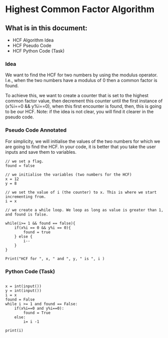 # Highest Common Factor Algorithm

## What is in this document:
  * HCF Algorithm Idea
  * HCF Pseudo Code
  * HCF Python Code (Task)

### Idea

We want to find the HCF for two numbers by using the modulus operator.
I.e., when the two numbers have a modulus of 0 then a common factor is found.

To achieve this, we want to create a counter that is set to the highest common factor value, then decrement this counter until the first instance of (x%i==0 && y%i==0), when this first encounter is found, then, this is going to be our HCF.
Note: if the idea is not clear, you will find it clearer in the pseudo code.

### Pseudo Code Annotated


For simplicity, we will initialise the values of the two numbers for which we are going to find the HCF. In your code, it is better that you take the user inputs and save them to variables.


```
// we set a flag. 
found = false

// we initialise the variables (two numbers for the HCF)
x = 12
y = 8

// we set the value of i (the counter) to x. This is where we start incrementing from.
i = x

// we create a while loop. We loop as long as value is greater than 1, and found is false.

while(i>= 1 && found == false){
    if(x%i == 0 && y%i == 0){
        found = true
    } else {
        i--
    }
}

Print("HCF for ", x, " and ", y, " is ", i )

```

### Python Code (Task)

```

x = int(input())
y = int(input())
i = x
found = False
while i >= 1 and found == False:
    if(x%i==0 and y%i==0):
        found = True
    else:
        i= i -1

print(i)

```
